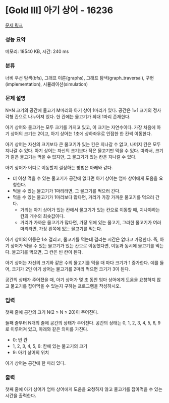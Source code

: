 # [Gold III] 아기 상어 - 16236 

[문제 링크](https://www.acmicpc.net/problem/16236) 

### 성능 요약

메모리: 18540 KB, 시간: 240 ms

### 분류

너비 우선 탐색(bfs), 그래프 이론(graphs), 그래프 탐색(graph_traversal), 구현(implementation), 시뮬레이션(simulation)

### 문제 설명

<p>N×N 크기의 공간에 물고기 M마리와 아기 상어 1마리가 있다. 공간은 1×1 크기의 정사각형 칸으로 나누어져 있다. 한 칸에는 물고기가 최대 1마리 존재한다.</p>

<p>아기 상어와 물고기는 모두 크기를 가지고 있고, 이 크기는 자연수이다. 가장 처음에 아기 상어의 크기는 2이고, 아기 상어는 1초에 상하좌우로 인접한 한 칸씩 이동한다.</p>

<p>아기 상어는 자신의 크기보다 큰 물고기가 있는 칸은 지나갈 수 없고, 나머지 칸은 모두 지나갈 수 있다. 아기 상어는 자신의 크기보다 작은 물고기만 먹을 수 있다. 따라서, 크기가 같은 물고기는 먹을 수 없지만, 그 물고기가 있는 칸은 지나갈 수 있다.</p>

<p>아기 상어가 어디로 이동할지 결정하는 방법은 아래와 같다.</p>

<ul>
	<li>더 이상 먹을 수 있는 물고기가 공간에 없다면 아기 상어는 엄마 상어에게 도움을 요청한다.</li>
	<li>먹을 수 있는 물고기가 1마리라면, 그 물고기를 먹으러 간다.</li>
	<li>먹을 수 있는 물고기가 1마리보다 많다면, 거리가 가장 가까운 물고기를 먹으러 간다.
	<ul>
		<li>거리는 아기 상어가 있는 칸에서 물고기가 있는 칸으로 이동할 때, 지나야하는 칸의 개수의 최솟값이다.</li>
		<li>거리가 가까운 물고기가 많다면, 가장 위에 있는 물고기, 그러한 물고기가 여러마리라면, 가장 왼쪽에 있는 물고기를 먹는다.</li>
	</ul>
	</li>
</ul>

<p>아기 상어의 이동은 1초 걸리고, 물고기를 먹는데 걸리는 시간은 없다고 가정한다. 즉, 아기 상어가 먹을 수 있는 물고기가 있는 칸으로 이동했다면, 이동과 동시에 물고기를 먹는다. 물고기를 먹으면, 그 칸은 빈 칸이 된다.</p>

<p>아기 상어는 자신의 크기와 같은 수의 물고기를 먹을 때 마다 크기가 1 증가한다. 예를 들어, 크기가 2인 아기 상어는 물고기를 2마리 먹으면 크기가 3이 된다.</p>

<p>공간의 상태가 주어졌을 때, 아기 상어가 몇 초 동안 엄마 상어에게 도움을 요청하지 않고 물고기를 잡아먹을 수 있는지 구하는 프로그램을 작성하시오.</p>

### 입력 

 <p>첫째 줄에 공간의 크기 N(2 ≤ N ≤ 20)이 주어진다.</p>

<p>둘째 줄부터 N개의 줄에 공간의 상태가 주어진다. 공간의 상태는 0, 1, 2, 3, 4, 5, 6, 9로 이루어져 있고, 아래와 같은 의미를 가진다.</p>

<ul>
	<li>0: 빈 칸</li>
	<li>1, 2, 3, 4, 5, 6: 칸에 있는 물고기의 크기</li>
	<li>9: 아기 상어의 위치</li>
</ul>

<p>아기 상어는 공간에 한 마리 있다.</p>

### 출력 

 <p>첫째 줄에 아기 상어가 엄마 상어에게 도움을 요청하지 않고 물고기를 잡아먹을 수 있는 시간을 출력한다.</p>

